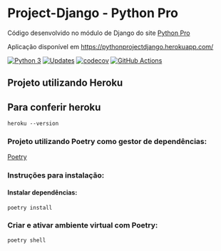 # Project-Django - Python Pro
Código desenvolvido no módulo de Django do site [Python Pro](https://pythonpro.com.br/)

Aplicação disponível em https://pythonprojectdjango.herokuapp.com/

[![Python 3](https://pyup.io/repos/github/ViniciusBrag/project-django/python-3-shield.svg)](https://pyup.io/repos/github/ViniciusBrag/project-django/)
[![Updates](https://pyup.io/repos/github/ViniciusBrag/project-django/shield.svg)](https://pyup.io/repos/github/ViniciusBrag/project-django/)
[![codecov](https://codecov.io/gh/ViniciusBrag/project-django/branch/main/graph/badge.svg?token=rj9hazxJur)](https://codecov.io/gh/ViniciusBrag/project-django)
[![GitHub Actions](https://img.shields.io/endpoint.svg?url=https%3A%2F%2Factions-badge.atrox.dev%2Fatrox%2Fsync-dotenv%2Fbadge&style=flat-square)](https://github.com/ViniciusBrag/project-django/actions)


## <strong>Projeto utilizando Heroku</strong>
##   <strong>Para conferir heroku</strong>
```
heroku --version
``` 
### <strong>Projeto utilizando Poetry como gestor de dependências</strong>:
[Poetry](https://python-poetry.org/)
### <strong>Instruções para instalação</strong>:
#### <strong>Instalar dependências</strong>:
```
poetry install
```
### Criar e ativar ambiente virtual com Poetry:
```
poetry shell
```

